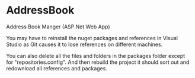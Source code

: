 # AddressBook
 Address Book Manger (ASP.Net Web App)
 
You may have to reinstall the nuget packages and references in Visual Studio as Git causes it to lose references on different machines.

You can also delete all the files and folders in the packages folder except for "repositories.config". And then rebuild the project it should sort out and redownload all references and packages.
 
 
